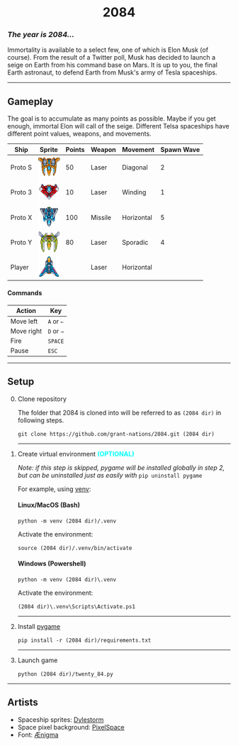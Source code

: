 <h1 align=center><b>2084</b></h1>

### *The year is 2084...*

Immortality is available to a select few, one of which is Elon Musk (of course). From the result of a Twitter poll, Musk has decided to launch a seige on Earth from his command base on Mars. It is up to you, the final Earth astronaut, to defend Earth from Musk's army of Tesla spaceships. 

---
## Gameplay



The goal is to accumulate as many points as possible. Maybe if you get enough, immortal Elon will call of the seige. Different Telsa spaceships have different point values, weapons, and movements.

| Ship    | Sprite                                                                         | Points | Weapon  | Movement   | Spawn Wave |
| ------- | ------------------------------------------------------------------------------ | ------ | ------- | ---------- | ---------- |
| Proto S | ![Proto S](https://github.com/grant-nations/2084/raw/main/data/orange_04.png)  | 50     | Laser   | Diagonal   | 2          |
| Proto 3 | ![Proto 3](https://github.com/grant-nations/2084/raw/main/data/red_03.png)     | 10     | Laser   | Winding    | 1          |
| Proto X | ![Proto X](https://github.com/grant-nations/2084/raw/main/data/metalic_06.png) | 100    | Missile | Horizontal | 5          |
| Proto Y | ![Proto Y](https://github.com/grant-nations/2084/raw/main/data/green_02.png)   | 80     | Laser   | Sporadic   | 4          |
| Player  | ![Player](https://github.com/grant-nations/2084/raw/main/data/player.png)      |        | Laser   | Horizontal |            |

#### Commands

| Action     | Key        |
| ---------- | ---------- |
| Move left  | `A` or `⇐` |
| Move right | `D` or `⇒` |
| Fire       | `SPACE`    |
| Pause      | `ESC`      |

---
## Setup

0. Clone repository

   The folder that 2084 is cloned into will be referred to as `(2084 dir)` in following steps.

   ```
   git clone https://github.com/grant-nations/2084.git (2084 dir)
   ```
   ---
   
1. Create virtual environment <span style="color:cyan">**(OPTIONAL)**</span>
   
   *Note: if this step is skipped, pygame will be installed globally in step 2, but can be uninstalled just as easily with* `pip uninstall pygame`

   For example, using [venv](https://docs.python.org/3/library/venv.html): 


   #### Linux/MacOS (Bash)
   ```
   python -m venv (2084 dir)/.venv
   ```
   
   Activate the environment:
   ```
   source (2084 dir)/.venv/bin/activate
   ``` 

   #### Windows (Powershell)
   ```
   python -m venv (2084 dir)\.venv
   ```
   
   Activate the environment:
   ```
   (2084 dir)\.venv\Scripts\Activate.ps1
   ``` 

   ---
2. Install [pygame](https://www.pygame.org/news)

   ```
   pip install -r (2084 dir)/requirements.txt
   ```

   ---
3. Launch game
   ```
   python (2084 dir)/twenty_84.py
   ```

---
## Artists

- Spaceship sprites: [Dylestorm](https://livingtheindie.itch.io/)
- Space pixel background: [PixelSpace](https://deep-fold.itch.io/)
- Font: [Ænigma](https://www.dafont.com/upheaval.font)
